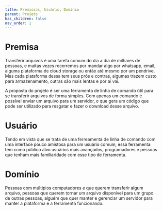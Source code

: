```yaml
---
title: Premissas, Usuário, Domínio
parent: Projeto
has_children: false
nav_order: 1
---
```


# Premisa

Transferir arquivos é uma tarefa comum do dia a dia de milhares de pessoas, e muitas vezes recorremos por mandar algo por whatsapp, email, alguma plataforma de cloud storage ou então até mesmo por um pendrive. Mas cada plataforma dessa tem seus prós e contras, algumas trazem custo para armazenamento, outras são mais lentas e por aí vai.

A proposta do projeto é ser uma ferramenta de linha de comando útil para se transferir arquivos de forma simples. Com apenas um comando é possível enviar um arquivo para um servidor, o que gera um código
que pode ser utilizado para resgatar e fazer o download desse arquivo.

# Usuário

Tendo em vista que se trata de uma ferreamenta de linha de comando com uma interface pouco amistosa para um usuário comum, essa ferramenta tem como público alvo usuários mais avançados, programadores e pessoas que tenham mais familiaridade com esse tipo de ferramenta.

# Domínio

Pessoas com múltiplos computadores e que querem transferir algum arquivo, pessoas que querem tornar um arquivo disponível para um grupo de outras pessoas, alguém que quer manter e gerenciar um servidor para manter a plataforma e a ferramenta funcionando.
